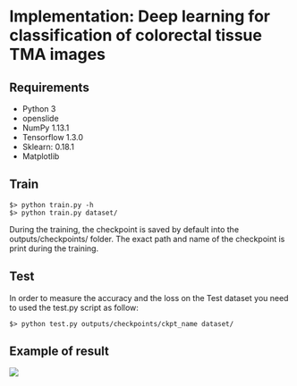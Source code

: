 # Implementation: Deep learning for classification of colorectal tissue TMA images 


## Requirements
- Python 3
- openslide
- NumPy 1.13.1
- Tensorflow 1.3.0
- Sklearn: 0.18.1
- Matplotlib

   
## Train

    $> python train.py -h
    $> python train.py dataset/

During the training, the checkpoint is saved by default into the outputs/checkpoints/ folder. The exact path and name of the checkpoint is print during the training.

## Test

In order to measure the accuracy and the loss on the Test dataset you need to used the test.py script as follow:

    $> python test.py outputs/checkpoints/ckpt_name dataset/ 


## Example of result

<img src="Misc/demo.gif"></img>




